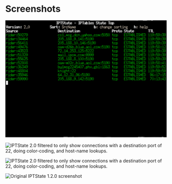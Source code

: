 # Screenshots

![IPTState 2.0 doing hostname lookups, with color-coding on (all one color because there's only TCP in this picture)](screenshots/iptstate-2.0-lookup-ss.png)

![IPTState 2.0 filtered to only show connections with a destination port of 22, doing color-coding, and host-name lookups.](iptstate-2.0-filter-ss.png)

![IPTState 2.0 filtered to only show connections with a destination port of 22, doing color-coding, and host-name lookups.](iptstate-2.0-help-ss.png)

![Original IPTState 1.2.0 screenshot](iptstate-ss-old.png)
